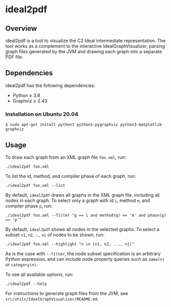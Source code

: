 # ideal2pdf

## Overview

ideal2pdf is a tool to visualize the C2 Ideal intermediate representation. The
tool works as a complement to the interactive IdealGraphVisualizer, parsing
graph files generated by the JVM and drawing each graph into a separate PDF
file.

## Dependencies

ideal2pdf has the following dependencies:

- Python ≥ 3.8
- Graphviz ≥ 2.43

### Installation on Ubuntu 20.04

```
$ sudo apt-get install python3 python3-pygraphviz python3-matplotlib graphviz
```

## Usage

To draw each graph from an XML graph file `foo.xml`, run:

```
./ideal2pdf foo.xml
```

To list the id, method, and compiler phase of each graph, run:

```
./ideal2pdf foo.xml --list
```

By default, `ideal2pdf` draws all graphs in the XML graph file, including all
nodes in each graph. To select only a graph with id `i`, method `m`, and
compiler phase `p`, run:

```
./ideal2pdf foo.xml --filter "g == i and method(g) == 'm' and phase(g) == 'p'"
```

By default, `ideal2pdf` shows all nodes in the selected graphs. To select a
subset `n1`, `n2`, ..., `ni` of nodes to be shown, run:

```
./ideal2pdf foo.xml --highlight "n in [n1, n2, ..., nj]"
```

As is the case with `--filter`, the node subset specification is an arbitrary
Python expression, and can include node property queries such as `name(n)` or
`category(n)`.

To see all available options, run:

```
./ideal2pdf --help
```

For instructions to generate graph files from the JVM, see
`src/utils/IdealGraphVisualizer/README.md`.